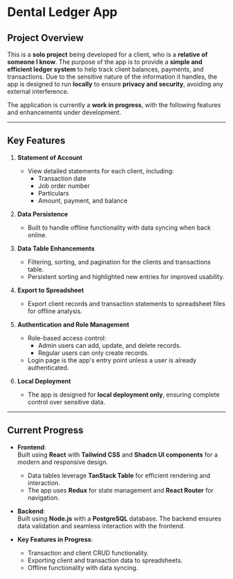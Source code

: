 # Dental Ledger App

## Project Overview
This is a **solo project** being developed for a client, who is a **relative of someone I know**. The purpose of the app is to provide a **simple and efficient ledger system** to help track client balances, payments, and transactions. Due to the sensitive nature of the information it handles, the app is designed to run **locally** to ensure **privacy and security**, avoiding any external interference.

The application is currently a **work in progress**, with the following features and enhancements under development.

---

## Key Features
1. **Statement of Account**  
   - View detailed statements for each client, including:
     - Transaction date  
     - Job order number  
     - Particulars  
     - Amount, payment, and balance   

2. **Data Persistence**  
   - Built to handle offline functionality with data syncing when back online.  

3. **Data Table Enhancements**  
   - Filtering, sorting, and pagination for the clients and transactions table.  
   - Persistent sorting and highlighted new entries for improved usability.  

4. **Export to Spreadsheet**  
   - Export client records and transaction statements to spreadsheet files for offline analysis.  

5. **Authentication and Role Management**  
   - Role-based access control:
     - Admin users can add, update, and delete records.  
     - Regular users can only create records.  
   - Login page is the app's entry point unless a user is already authenticated.  

6. **Local Deployment**  
    - The app is designed for **local deployment only**, ensuring complete control over sensitive data.  

---

## Current Progress
- **Frontend**:  
   Built using **React** with **Tailwind CSS** and **Shadcn UI components** for a modern and responsive design.  
   - Data tables leverage **TanStack Table** for efficient rendering and interaction.  
   - The app uses **Redux** for state management and **React Router** for navigation.  

- **Backend**:  
   Built using **Node.js** with a **PostgreSQL** database. The backend ensures data validation and seamless interaction with the frontend.  

- **Key Features in Progress**:  
   - Transaction and client CRUD functionality.  
   - Exporting client and transaction data to spreadsheets.  
   - Offline functionality with data syncing.  
